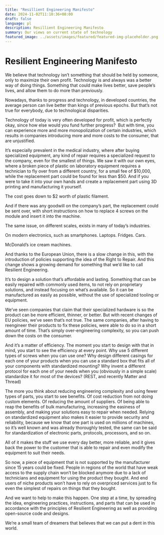 ```yaml
---
title: "Resillient Engineering Manifesto"
date: 2024-11-02T11:10:36+08:00
draft: false
language: pl
description: Resillient Engineering Manifesto
summary: Our views on current state of technology
featured_image: ../assets/images/featured/featured-img-placeholder.png
---
```


# Resilient Engineering Manifesto


We believe that technology isn’t something that should be held by someone, only to maximize their own profit.
Technology is and always was a better way of doing things. Something that could make lives better, save people’s lives, and allow them to do more than previously.

Nowadays, thanks to progress and technology, in developed countries, the average person can live better than kings of previous epochs. 
But that’s not true for everybody, due to technological disparities. 

Technology of today is very often developed for profit, which is perfectly okay, since how else would you fund further progress?  But with time, you can experience more and more monopolization of certain industries, which results in companies introducing more and more costs to the consumer, that are unjustified. 

It’s especially prevalent in the medical industry, where after buying specialized equipment, any kind of repair requires a specialized request to the company, even for the smallest of things.
We saw it with our own eyes, where a broken piece of plastic on laboratory equipment requires a technician to fly over from a different country, for a small fee of $10,000, while the replacement part could be found for less than $50. And if you were to take it into your  own hands and create a replacement part using 3D printing and manufacturing it yourself.

The cost goes down to $2 worth of plastic filament.


And if there was any goodwill on the company’s part, the replacement could be sent over, with short instructions on how to replace 4 screws on the module and insert  it into the machine.

The same issue, on different scales, exists in many of today’s industries.

On modern electronics, such as smartphones. Laptops. Fridges. Cars. 

McDonald’s ice cream machines. 

And thanks to the European Union, there is a slow change in this, with the introduction of policies supporting the idea of the Right to Repair.
And this change shows a growing demand for something that we’d like to call Resilient Engineering.

It’s to design a solution that’s affordable and lasting. Something that can be easily repaired with commonly used items, to not rely on proprietary solutions, and instead focusing on what’s available.  So it can be manufactured as easily as possible, without the use of specialized tooling or equipment.

We’ve seen companies that claim that their specialized hardware is so the product can be more efficient, thinner, or better. But with recent changes of EU policies, we’ve seen that’s not true. The same companies, after having to reengineer their products to fix these policies, were able to do so in a short amount of time. That’s simply over-engineering complexity, so you can push down the costs on the consumer. 

And it’s a matter of efficiency. The moment you start to design with that in mind, you start to see the efficiency at every point.
Why use 5 different types of screws when you can use one?
Why design different casings for each one of your products when you can use a standard box that fits all of your components with standardized mounting?
Why invent a different protocol for each one of your needs when you (obviously in a simple scale) standardize it for most of the devices? (REST, and recently Matter and Thread)

The more you think about reducing engineering complexity and using fewer types of parts, you start to see benefits. Of cost reduction from not doing custom elements. Of reducing the amount of suppliers. Of being able to reap the benefits of bulk manufacturing, increasing the easiness of assembly, and making your solutions easy to repair when needed. Relying on standardized equipment also makes it easier to provide security and reliability, because we know that one part is used on millions of machines, so it’s well known and was already thoroughly tested, the same can be said for standardization of electronic parts, protocols, processors, and so on. 

All of it makes the stuff we use every day better,  more reliable, and it gives back the power to the customer that is able to repair and even modify the equipment to suit their needs. 

So now, a piece of equipment that is not supported by the manufacturer since 15 years could be fixed. People in regions of the world that have weak access to the supply chain won’t be blocked anymore due to a lack of technicians and equipment for using the product they bought. And end users of niche products won’t have to rely on overpriced services just to fix even the simplest of repairs on things that they bought. 

And we want to help to make this happen. One step at a time, by spreading the idea, engineering practices, instructions, and parts that can be used in accordance with the principles of Resilient Engineering as well as providing open-source code and designs. 


We’re a small team of dreamers that believes that we can put a dent in this world. 
